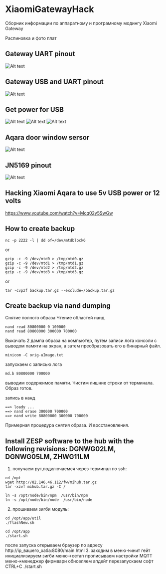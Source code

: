 # XiaomiGatewayHack
Сборник информации по аппаратному и програмному модингу Xiaomi Gateway 


Распиновка и фото плат

## Gateway UART pinout 
![Alt text](/photo/1a8f35e3-5ff6-4d17-b97f-0bbab1bab9aa.jpg "Optional title")

## Gateway USB and UART pinout
![Alt text](/photo/ece7c702-afb3-40f1-9865-57123285bad7.jpg "Optional title")

## Get power for USB 
![Alt text](/photo/photo5208813406491095004.jpg "Optional title")
![Alt text](/photo/photo5208813406491095005.jpg "Optional title")
![Alt text](/photo/photo5208813406491095006.jpg "Optional title")


## Aqara door window sersor
![Alt text](/photo/312691b7-ba32-49bc-9d31-009b79db9db7.jpg "Optional title")

## JN5169 pinout
![Alt text](/photo/photo5208447243349241339.jpg "Optional title")

## Hacking Xiaomi Aqara to use 5v USB power or 12 volts
https://www.youtube.com/watch?v=Mcq02y5SwGw

## How to create backup

```
nc -p 2222 -l | dd of=/dev/mtdblock6
```
or 

```
gzip -c -9 /dev/mtd0 > /tmp/mtd0.gz  
gzip -c -9 /dev/mtd1 > /tmp/mtd1.gz  
gzip -c -9 /dev/mtd2 > /tmp/mtd2.gz  
gzip -c -9 /dev/mtd3 > /tmp/mtd3.gz
```
or

```
tar -cvpzf backup.tar.gz --exclude=/backup.tar.gz
```

## Create backup via nand dumping 

Снятие полного образа
Чтение областей нанд
```
nand read 80800000 0 100000
nand read 80800000 300000 700000 
```
Выкачать 2 дампа  образа на компьютер, путем записи лога консоли с выводом памяти на экран, а затем преобразовать его в бинарный файл.  
```
minicom -C orig-uImage.txt
```
запускаем с записью лога
```
md.b 80800000 700000
```
выводим содержимое памяти. Чистим лишние строки от терминала. Образ готов.

запись в нанд 
```
==> loady ... 
==> nand erase 300000 700000 
==> nand write 80800000 300000 700000
```
Примерная процедура снятия образа. И восстановления.

## Install ZESP software to the hub with the following revisions: DGNWG02LM, DGNWG05LM, ZHWG11LM

1. получаем рут,подключаемся через терминал по ssh:

```
cd /opt
wget http://82.146.46.112/fw/mihub.tar.gz
tar -xzvf mihub.tar.gz -C /

ln -s /opt/node/bin/npm  /usr/bin/npm
ln -s /opt/node/bin/node  /usr/bin/node
```

2. прошиваем зигби модуль:
```
cd /opt/app/util
./flashNew.sh

cd /opt/app
./start.sh
```
после запуска открываем браузер по адресу http://ip_вашего_хаба:8080/main.html
3. заходим в меню->инит гейт инициализируем зигби
меню->сетап прописываем настройки MQTT
меню->менеджер фирмвари обновляем апдейт
перезапускаем софт CTRL+C     ./start.sh

